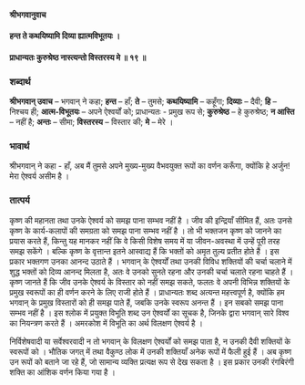 #### श्रीभगवानुवाच
#### हन्त ते कथयिष्यामि दिव्या ह्यात्मविभूतयः ।
#### प्राधान्यतः कुरुश्रेष्ठ नास्त्यन्तो विस्तरस्य मे ॥ १९ ॥

### शब्दार्थ

**श्रीभगवान् उवाच** – भगवान् ने कहा; **हन्त** – हाँ; **ते** – तुमसे; **कथयिष्यामि** – कहूँगा; **दिव्याः** – दैवी; **हि** – निश्चय ही; **आत्म-विभूतयः** – अपने ऐश्वर्यों को; प्राधान्यतः - प्रमुख रूप से; **कुरुश्रेष्ठ** – हे कुरुश्रेष्ठ; **न आस्ति** – नहीं है; **अन्तः** – सीमा; **विस्तरस्य** – विस्तार की; **मे** – मेरे ।

### भावार्थ

श्रीभगवान् ने कहा - हाँ, अब मैं तुमसे अपने मुख्य-मुख्य वैभवयुक्त रूपों का वर्णन करूँगा, क्योंकि हे अर्जुन! मेरा ऐश्वर्य असीम है ।

### तात्पर्य

कृष्ण की महानता तथा उनके ऐश्वर्य को समझ पाना सम्भव नहीं है । जीव की इन्द्रियाँ सीमित हैं, अतः उनसे कृष्ण के कार्य-कलापों की समग्रता को समझ पाना सम्भव नहीं है । तो भी भक्तजन कृष्ण को जानने का प्रयास करते हैं, किन्तु यह मानकर नहीं कि वे किसी विशेष समय में या जीवन-अवस्था में उन्हें पूरी तरह समझ सकेंगे । बल्कि कृष्ण के वृत्तान्त इतने आस्वाद्य हैं कि भक्तों को अमृत तुल्य प्रतीत होते हैं । इस प्रकार भक्तगण उनका आनन्द उठाते हैं । भगवान् के ऐश्वर्यों तथा उनकी विविध शक्तियों की चर्चा चलाने में शुद्ध भक्तों को दिव्य आनन्द मिलता है, अतः वे उनको सुनते रहना और उनकी चर्चा चलाते रहना चाहते हैं । कृष्ण जानते हैं कि जीव उनके ऐश्वर्य के विस्तार को नहीं समझ सकते, फलतः वे अपनी विभिन्न शक्तियों के प्रमुख स्वरूपों का ही वर्णन करने के लिए राजी होते हैं । प्राधान्यतः शब्द अत्यन्त महत्त्वपूर्ण है, क्योंकि हम भगवान् के प्रमुख विस्तारों को ही समझ पाते हैं, जबकि उनके स्वरूप अनन्त हैं । इन सबको समझ पाना सम्भव नहीं है । इस श्लोक में प्रयुक्त विभूति शब्द उन ऐश्वर्यों का सूचक है, जिनके द्वारा भगवान् सारे विश्व का नियन्त्रण करते हैं । अमरकोश में विभूति का अर्थ विलक्षण ऐश्वर्य है ।

निर्विशेषवादी या सर्वेश्वरवादी न तो भगवान् के विलक्षण ऐश्वर्यों को समझ पाता है, न उनकी दैवी शक्तियों के स्वरूपों को । भौतिक जगत् में तथा वैकुण्ठ लोक में उनकी शक्तियाँ अनेक रूपों में फैली हुई हैं । अब कृष्ण उन रूपों को बताने जा रहे हैं, जो सामान्य व्यक्ति प्रत्यक्ष रूप से देख सकता है । इस प्रकार उनकी रंगबिरंगी शक्ति का आंशिक वर्णन किया गया है ।